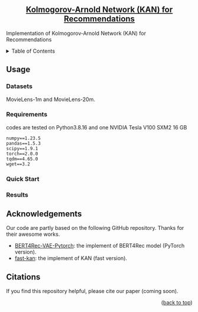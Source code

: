 

<div align="center">

<h2><a href="https://arxiv.org/pdf/2305.18405.pdf">Kolmogorov-Arnold Network (KAN) for Recommendations </a></h2>


</div>

Implementation of Kolmogorov-Arnold Network (KAN) for Recommendations 


<details>
  <summary>Table of Contents</summary>
  <ol>
    <li><a href="#Usage">Usage</a></li>
    <li><a href="#acknowledgement">Acknowledgement</a></li>
    <li><a href="#citation">Citation</a></li>
  </ol>
</details>


## Usage

### Datasets

MovieLens-1m and MovieLens-20m.


### Requirements

codes are tested on Python3.8.16 and one NVIDIA Tesla V100 SXM2 16 GB

```
numpy==1.23.5
pandas==1.5.3
scipy==1.9.1
torch==2.0.0
tqdm==4.65.0
wget==3.2

```

### Quick Start

### Results

## Acknowledgements

Our code are partly based on the following GitHub repository. Thanks for their awesome works. 
- [BERT4Rec-VAE-Pytorch](https://github.com/jaywonchung/BERT4Rec-VAE-Pytorch): the implement of BERT4Rec model (PyTorch version).
- [fast-kan](https://github.com/ZiyaoLi/fast-kan): the implement of KAN (fast version). 


## Citations

If you find this repository helpful, please cite our paper (coming soon).



<p align="right">(<a href="#top">back to top</a>)</p>
